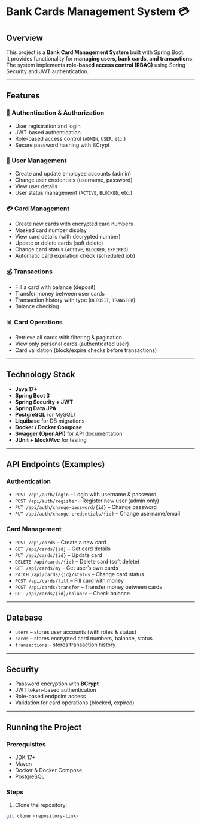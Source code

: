 # Bank Cards Management System 💳

## Overview
This project is a **Bank Card Management System** built with Spring Boot.  
It provides functionality for **managing users, bank cards, and transactions**.  
The system implements **role-based access control (RBAC)** using Spring Security and JWT authentication.

---

## Features

### 🔑 Authentication & Authorization
- User registration and login
- JWT-based authentication
- Role-based access control (`ADMIN`, `USER`, etc.)
- Secure password hashing with BCrypt

### 👤 User Management
- Create and update employee accounts (admin)
- Change user credentials (username, password)
- View user details
- User status management (`ACTIVE`, `BLOCKED`, etc.)

### 💳 Card Management
- Create new cards with encrypted card numbers
- Masked card number display
- View card details (with decrypted number)
- Update or delete cards (soft delete)
- Change card status (`ACTIVE`, `BLOCKED`, `EXPIRED`)
- Automatic card expiration check (scheduled job)

### 💰 Transactions
- Fill a card with balance (deposit)
- Transfer money between user cards
- Transaction history with type (`DEPOSIT`, `TRANSFER`)
- Balance checking

### 📊 Card Operations
- Retrieve all cards with filtering & pagination
- View only personal cards (authenticated user)
- Card validation (block/expire checks before transactions)

---

## Technology Stack
- **Java 17+**
- **Spring Boot 3**
- **Spring Security + JWT**
- **Spring Data JPA**
- **PostgreSQL** (or MySQL)
- **Liquibase** for DB migrations
- **Docker / Docker Compose**
- **Swagger (OpenAPI)** for API documentation
- **JUnit + MockMvc** for testing

---

## API Endpoints (Examples)

### Authentication
- `POST /api/auth/login` – Login with username & password
- `POST /api/auth/register` – Register new user (admin only)
- `PUT /api/auth/change-password/{id}` – Change password
- `PUT /api/auth/change-credentials/{id}` – Change username/email

### Card Management
- `POST /api/cards` – Create a new card
- `GET /api/cards/{id}` – Get card details
- `PUT /api/cards/{id}` – Update card
- `DELETE /api/cards/{id}` – Delete card (soft delete)
- `GET /api/cards/my` – Get user’s own cards
- `PATCH /api/cards/{id}/status` – Change card status
- `POST /api/cards/fill` – Fill card with money
- `POST /api/cards/transfer` – Transfer money between cards
- `GET /api/cards/{id}/balance` – Check balance

---

## Database
- `users` – stores user accounts (with roles & status)
- `cards` – stores encrypted card numbers, balance, status
- `transactions` – stores transaction history

---

## Security
- Password encryption with **BCrypt**
- JWT token-based authentication
- Role-based endpoint access
- Validation for card operations (blocked, expired)

---

## Running the Project

### Prerequisites
- JDK 17+
- Maven
- Docker & Docker Compose
- PostgreSQL

### Steps
1. Clone the repository:
```bash
git clone <repository-link>
